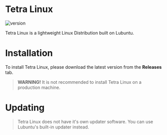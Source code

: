# Tetra Linux
![version](https://img.shields.io/badge/Current%20Version-1.01.01b-red)

Tetra Linux is a lightweight Linux Distribution built on Lubuntu.

# Installation
To install Tetra Linux, please download the latest version from the **Releases** tab.
> **WARNING!** It is not recommended to install Tetra Linux on a production machine.

# Updating
> Tetra Linux does not have it's own updater software. You can use Lubuntu's built-in
> updater instead.
